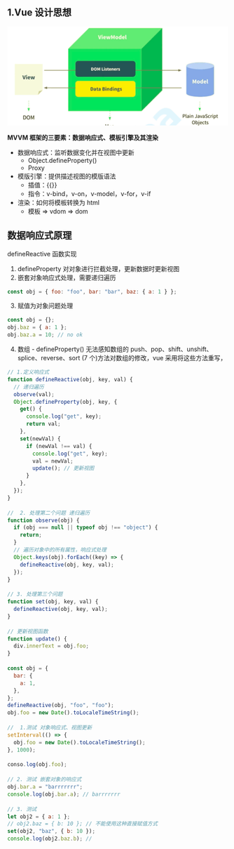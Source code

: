 ## 1.Vue 设计思想

<img src="./imgs/vue-MVVM.jpg">

**MVVM 框架的三要素：数据响应式、模板引擎及其渲染**

- 数据响应式：监听数据变化并在视图中更新
  - Object.defineProperty()
  - Proxy
- 模版引擎：提供描述视图的模版语法
  - 插值：{{}}
  - 指令：v-bind，v-on，v-model，v-for，v-if
- 渲染：如何将模板转换为 html
  - 模板 => vdom => dom

## 数据响应式原理

defineReactive 函数实现

1. defineProperty 对对象进行拦截处理，更新数据时更新视图
2. 嵌套对象响应式处理，需要递归遍历

```js
const obj = { foo: "foo", bar: "bar", baz: { a: 1 } };
```

3. 赋值为对象问题处理

```js
const obj = {};
obj.baz = { a: 1 };
obj.baz.a = 10; // no ok
```

4. 数组 - defineProperty() ⽆法感知数组的 push、pop、shift、unshift、splice、reverse、sort (7 个)⽅法对数组的修改，vue 采用将这些方法重写，

```js
// 1.定义响应式
function defineReactive(obj, key, val) {
  // 递归遍历
  observe(val);
  Object.defineProperty(obj, key, {
    get() {
      console.log("get", key);
      return val;
    },
    set(newVal) {
      if (newVal !== val) {
        console.log("get", key);
        val = newVal;
        update(); // 更新视图
      }
    },
  });
}

//  2. 处理第二个问题 递归遍历
function observe(obj) {
  if (obj === null || typeof obj !== "object") {
    return;
  }
  // 遍历对象中的所有属性，响应式处理
  Object.keys(obj).forEach((key) => {
    defineReactive(obj, key, val);
  });
}

// 3. 处理第三个问题
function set(obj, key, val) {
  defineReactive(obj, key, val);
}

// 更新视图函数
function update() {
  div.innerText = obj.foo;
}

const obj = {
  bar: {
    a: 1,
  },
};
defineReactive(obj, "foo", "foo");
obj.foo = new Date().toLocaleTimeString();

//  1.测试 对象响应式、视图更新
setInterval(() => {
  obj.foo = new Date().toLocaleTimeString();
}, 1000);

conso.log(obj.foo);

// 2. 测试 嵌套对象的响应式
obj.bar.a = "barrrrrrr";
console.log(obj.bar.a); // barrrrrrr

// 3. 测试
let obj2 = { a: 1 };
// obj2.baz = { b: 10 }; // 不能使用这种直接赋值方式
set(obj2, "baz", { b: 10 });
console.log(obj2.baz.b); //
```
